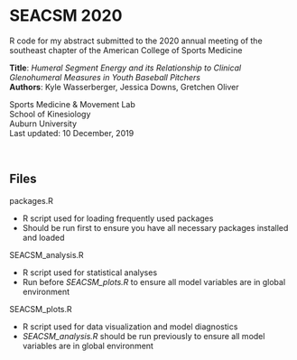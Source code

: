 # SEACSM 2020
R code for my abstract submitted to the 2020 annual meeting of the southeast chapter of the American College of Sports Medicine

**Title**: *Humeral Segment Energy and its Relationship to Clinical Glenohumeral Measures in Youth Baseball Pitchers* <br/>
**Authors**: Kyle Wasserberger, Jessica Downs, Gretchen Oliver

Sports Medicine & Movement Lab <br/> 
School of Kinesiology <br/>
Auburn University <br/>
Last updated: 10 December, 2019 <p/> 
<br/>
## Files <br/>
packages.R <br/>
- R script used for loading frequently used packages
- Should be run first to ensure you have all necessary packages installed and loaded <p/>

SEACSM_analysis.R
  - R script used for statistical analyses
  - Run before *SEACSM_plots.R* to ensure all model variables are in global environment

SEACSM_plots.R
  - R script used for data visualization and model diagnostics
  - *SEACSM_analysis.R* should be run previously to ensure all model variables are in global environment
